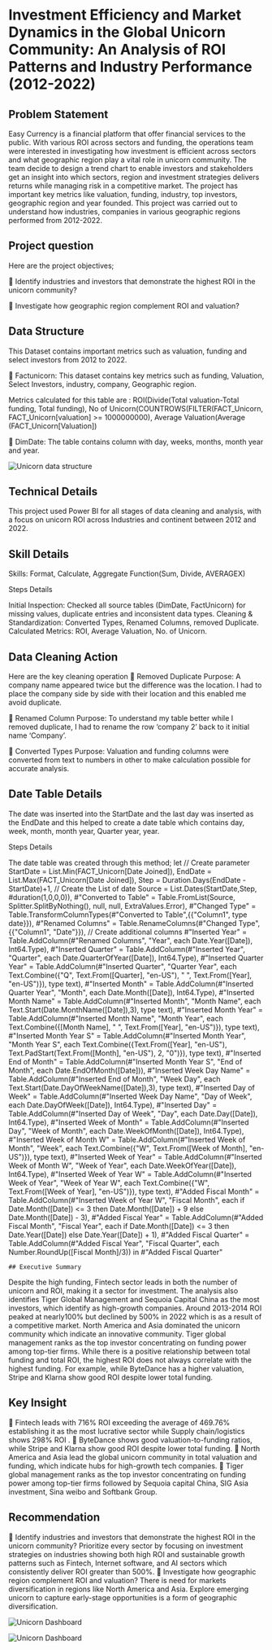 # Investment Efficiency and Market Dynamics in the Global Unicorn Community: An Analysis of ROI Patterns and Industry Performance (2012-2022)

## Problem Statement

Easy Currency is a financial platform that offer financial services to the public. With various ROI across sectors and funding, the operations team were interested in investigating how investment is efficient across sectors and what geographic region play a vital role in unicorn community. The team decide to design a trend chart to enable investors and stakeholders get an insight into which sectors, region and investment strategies delivers returns while managing risk in a competitive market.
The project has important key metrics like valuation, funding, industry, top investors, geographic region and year founded.
This project was carried out to understand how industries, companies in various geographic regions performed from 2012-2022. 

## Project question

Here are the project objectives;

	Identify industries and investors that demonstrate the highest ROI in the unicorn community?

	Investigate how geographic region complement ROI and valuation?

## Data Structure 
This Dataset contains important metrics such as valuation, funding and select investors from 2012 to 2022.

	Factunicorn: This dataset contains key metrics such as funding, Valuation, Select Investors, industry, company, Geographic region. 

Metrics calculated for this table are : ROI(Divide(Total valuation-Total funding, Total funding), No of Unicorn(COUNTROWS(FILTER(FACT_Unicorn, FACT_Unicorn[valuation] >= 1000000000), Average Valuation(Average (FACT_Unicorn[Valuation])

	DimDate: The table contains column with day, weeks, months, month year and year.

![Unicorn data structure](https://github.com/laur196/My-Portfolio-I/blob/main/Unicorn%20Diagram.png)


## Technical Details 
This project used Power BI for all stages of data cleaning and analysis, with a focus on unicorn ROI across Industries and continent between 2012 and 2022.

## Skill Details

Skills: Format, Calculate, Aggregate Function(Sum, Divide, AVERAGEX)

Steps Details

Initial Inspection: Checked all source tables (DimDate, FactUnicorn) for missing values, duplicate entries and inconsistent data types.
Cleaning & Standardization: Converted Types, Renamed Columns, removed Duplicate.
Calculated Metrics: ROI, Average Valuation, No. of Unicorn.

## Data Cleaning Action

Here are the key cleaning operation
	Removed Duplicate
Purpose: A company name appeared twice but the difference was the location. I had to place the company side by side with their location and this enabled me avoid duplicate.

	Renamed Column
Purpose: To understand my table better while I removed duplicate, I had to rename the row ‘company 2’ back to it initial name ‘Company’.

	Converted Types
Purpose: Valuation and funding columns were converted from text to numbers in other to make calculation possible for accurate analysis.

## Date Table Details

The date was inserted into the StartDate and the last day was inserted as the EndDate and this helped to create a date table which contains day, week, month, month year, Quarter year, year.

Steps Details

The date table was created through this method;
let 
// Create parameter 
    StartDate = List.Min(FACT_Unicorn[Date Joined]),
    EndDate = List.Max(FACT_Unicorn[Date Joined]),
    Step = Duration.Days(EndDate - StartDate)+1, 
// Create the List of date
    Source = List.Dates(StartDate,Step, #duration(1,0,0,0)), 
    #"Converted to Table" = Table.FromList(Source, Splitter.SplitByNothing(), null, null, ExtraValues.Error),
    #"Changed Type" = Table.TransformColumnTypes(#"Converted to Table",{{"Column1", type date}}),
    #"Renamed Columns" = Table.RenameColumns(#"Changed Type",{{"Column1", "Date"}}),
// Create additional columns 
    #"Inserted Year" = Table.AddColumn(#"Renamed Columns", "Year", each Date.Year([Date]), Int64.Type),
    #"Inserted Quarter" = Table.AddColumn(#"Inserted Year", "Quarter", each Date.QuarterOfYear([Date]), Int64.Type),
    #"Inserted Quarter Year" = Table.AddColumn(#"Inserted Quarter", "Quarter Year", each Text.Combine({"Q", Text.From([Quarter], "en-US"), " ", Text.From([Year], "en-US")}), type text), 
    #"Inserted Month" = Table.AddColumn(#"Inserted Quarter Year", "Month", each Date.Month([Date]), Int64.Type),
    #"Inserted Month Name" = Table.AddColumn(#"Inserted Month", "Month Name", each Text.Start(Date.MonthName([Date]),3), type text),
    #"Inserted Month Year" = Table.AddColumn(#"Inserted Month Name", "Month Year", each Text.Combine({[Month Name], " ", Text.From([Year], "en-US")}), type text),
    #"Inserted Month Year S" = Table.AddColumn(#"Inserted Month Year", "Month Year S", each Text.Combine({Text.From([Year], "en-US"), Text.PadStart(Text.From([Month], "en-US"), 2, "0")}), type text),
    #"Inserted End of Month" = Table.AddColumn(#"Inserted Month Year S", "End of Month", each Date.EndOfMonth([Date])),
    #"Inserted Week Day Name" = Table.AddColumn(#"Inserted End of Month", "Week Day", each Text.Start(Date.DayOfWeekName([Date]),3), type text),
    #"Inserted Day of Week" = Table.AddColumn(#"Inserted Week Day Name", "Day of Week", each Date.DayOfWeek([Date]), Int64.Type),
    #"Inserted Day" = Table.AddColumn(#"Inserted Day of Week", "Day", each Date.Day([Date]), Int64.Type),
    #"Inserted Week of Month" = Table.AddColumn(#"Inserted Day", "Week of Month", each Date.WeekOfMonth([Date]), Int64.Type),
    #"Inserted Week of Month W" = Table.AddColumn(#"Inserted Week of Month", "Week", each Text.Combine({"W", Text.From([Week of Month], "en-US")}), type text),
    #"Inserted Week of Year" = Table.AddColumn(#"Inserted Week of Month W", "Week of Year", each Date.WeekOfYear([Date]), Int64.Type),
    #"Inserted Week of Year W" = Table.AddColumn(#"Inserted Week of Year", "Week of Year W", each Text.Combine({"W", Text.From([Week of Year], "en-US")}), type text),
    #"Added Fiscal Month" = Table.AddColumn(#"Inserted Week of Year W", "Fiscal Month", each if Date.Month([Date]) <= 3 then Date.Month([Date]) + 9 else Date.Month([Date]) - 3),
    #"Added Fiscal Year" = Table.AddColumn(#"Added Fiscal Month", "Fiscal Year", each if Date.Month([Date]) <= 3 then Date.Year([Date]) else Date.Year([Date]) + 1),
    #"Added Fiscal Quarter" = Table.AddColumn(#"Added Fiscal Year", "Fiscal Quarter", each Number.RoundUp([Fiscal Month]/3))
in
    #"Added Fiscal Quarter"

    ## Executive Summary
    
Despite the high funding, Fintech sector leads in both the number of unicorn and ROI, making it a sector for investment. The analysis also identifies Tiger Global Management and Sequoia Capital China as the most investors, which identify as high-growth companies. Around 2013-2014 ROI peaked at nearly100% but declined by 500% in 2022 which is as a result of a competitive market. North America and Asia dominated the unicorn community which indicate an innovative community. Tiger global management ranks as the top investor concentrating on funding power among top-tier firms. 
While there is a positive relationship between total funding and total ROI, the highest ROI does not always correlate with the highest funding. For example, while ByteDance has a higher valuation, Stripe and Klarna show good ROI despite lower total funding.

## Key Insight

	Fintech leads with 716% ROI exceeding the average of 469.76% establishing it as the most lucrative sector while Supply chain/logistics shows 298% ROI . 
	ByteDance shows good valuation-to-funding ratios, while Stripe and Klarna show good ROI despite lower total funding.
	North America and Asia lead the global unicorn community in total valuation and funding, which indicate hubs for high-growth tech companies. 
	Tiger global management ranks as the top investor concentrating on funding power among top-tier firms followed by Sequoia capital China, SIG Asia investment, Sina weibo and Softbank Group.

## Recommendation

	Identify industries and investors that demonstrate the highest ROI in the unicorn community?
Prioritize every sector by focusing on investment strategies on industries showing both high ROI and sustainable growth patterns such as Fintech, Internet software, and AI sectors which consistently deliver ROI  greater than 500%.
	Investigate how geographic region complement ROI and valuation?
There is need for markets diversification in regions like North America and Asia. Explore emerging unicorn to capture early-stage opportunities is a form of geographic diversification.




![Unicorn Dashboard](https://github.com/laur196/My-Portfolio-I/blob/main/An%20Analysis%20of%20ROI%20Patterns%20and%20Industry%20Performance%20(2012-2022).JPG)

![Unicorn Dashboard](https://github.com/laur196/My-Portfolio-I/blob/main/An%20Analysis%20of%20ROI%20Patterns%20and%20Industry%20Performance%20(2012-2022)%20II.JPG)

